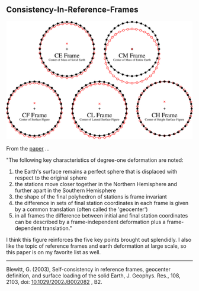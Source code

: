 ## Consistency-In-Reference-Frames

![Figure 2, Blewitt 2003](Doc/figure02.png)
 
From the
[paper](http://geodesy.unr.edu/publications/Blewitt_Ref_Frame_2003.pdf)
...

"The following key characteristics of degree-one
deformation are noted:
1. the Earth's surface remains a perfect sphere
that is displaced with respect to the original
sphere
2. the stations move closer together in the
Northern Hemisphere and further apart in the
Southern Hemisphere
3. the shape of the final polyhedron of stations
is frame invariant
4. the difference in sets of final station
coordinates in each frame is given by a common
translation (often called the 'geocenter')
5. in all frames the difference between initial
and final station coordinates can be described
by a frame-independent deformation plus a 
frame-dependent translation."

I think this figure reinforces the five key
points brought out splendidly. I also like the
topic of reference frames and earth deformation
at large scale, so this paper is on my favorite
list as well.

---

Blewitt, G. (2003), Self-consistency in reference frames, 
geocenter definition, and surface loading of the solid Earth, 
J. Geophys. Res., 108, 2103, doi:
[10.1029/2002JB002082](https://agupubs.onlinelibrary.wiley.com/doi/10.1029/2002JB002082#:~:text=Self%2Dconsistent%20descriptions%20of%20surface,harmonic%20component%20of%20surface%20loads.)
, B2.
